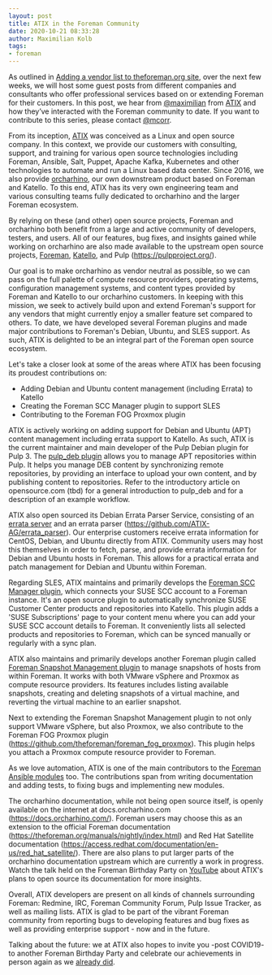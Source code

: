 ```yaml
---
layout: post
title: ATIX in the Foreman Community
date: 2020-10-21 08:33:28
author: Maximilian Kolb
tags:
- foreman
---
```


As outlined in [Adding a vendor list to theforeman.org site](https://community.theforeman.org/t/adding-a-vendor-list-to-theforeman-org-site/20581), over the next few weeks, we will host some guest posts from different companies and consultants who offer professional services based on or extending Foreman for their customers. In this post, we hear from [@maximilian](https://community.theforeman.org/u/maximilian/summary) from [ATIX](https://atix.de/) and how they’ve interacted with the Foreman community to date. If you want to contribute to this series, please contact [@mcorr](https://community.theforeman.org/u/mcorr/summary).

<!--more-->


From its inception, [ATIX](https://atix.de/) was conceived as a Linux and open source company. In this context, we provide our customers with consulting, support, and training for various open source technologies including Foreman, Ansible, Salt, Puppet, Apache Kafka, Kubernetes and other technologies to automate and run a Linux based data center. Since 2016, we also provide [orcharhino](https://orcharhino.com/), our own downstream product based on Foreman and Katello. To this end, ATIX has its very own engineering team and various consulting teams fully dedicated to orcharhino and the larger Foreman ecosystem.

By relying on these (and other) open source projects, Foreman and orcharhino both benefit from a large and active community of developers, testers, and users. All of our features, bug fixes, and insights gained while working on orcharhino are also made available to the upstream open source projects, [Foreman](https://theforeman.org/), [Katello](https://theforeman.org/plugins/katello/), and Pulp (https://pulpproject.org/).

Our goal is to make orcharhino as vendor neutral as possible, so we can pass on the full palette of compute resource providers, operating systems, configuration management systems, and content types provided by Foreman and Katello to our orcharhino customers. In keeping with this mission, we seek to actively build upon and extend Foreman's support for any vendors that might currently enjoy a smaller feature set compared to others. To date, we have developed several Foreman plugins and made major contributions to Foreman's Debian, Ubuntu, and SLES support. As such, ATIX is delighted to be an integral part of the Foreman open source ecosystem.

Let's take a closer look at some of the areas where ATIX has been focusing its proudest contributions on:

* Adding Debian and Ubuntu content management (including Errata) to Katello
* Creating the Foreman SCC Manager plugin to support SLES
* Contributing to the Foreman FOG Proxmox plugin

ATIX is actively working on adding support for Debian and Ubuntu (APT) content management including errata support to Katello. As such, ATIX is the current maintainer and main developer of the Pulp Debian plugin for Pulp 3. The [pulp_deb plugin](https://github.com/pulp/pulp_deb) allows you to manage APT repositories within Pulp. It helps you manage DEB content by synchronizing remote repositories, by providing an interface to upload your own content, and by publishing content to repositories. Refer to the introductory article on opensource.com (tbd) for a general introduction to pulp_deb and for a description of an example workflow.

ATIX also open sourced its Debian Errata Parser Service, consisting of an [errata server](https://github.com/ATIX-AG/errata_server) and an errata parser (https://github.com/ATIX-AG/errata_parser). Our enterprise customers receive errata information for CentOS, Debian, and Ubuntu directly from ATIX. Community users may host this themselves in order to fetch, parse, and provide errata information for Debian and Ubuntu hosts in Foreman. This allows for a practical errata and patch management for Debian and Ubuntu within Foreman.

Regarding SLES, ATIX maintains and primarily develops the [Foreman SCC Manager plugin](https://github.com/ATIX-AG/foreman_scc_manager), which connects your SUSE SCC account to a Foreman instance. It's an open source plugin to automatically synchronize SUSE Customer Center products and repositories into Katello. This plugin adds a 'SUSE Subscriptions' page to your content menu where you can add your SUSE SCC account details to Foreman. It conveniently lists all selected products and repositories to Foreman, which can be synced manually or regularly with a sync plan.

ATIX also maintains and primarily develops another Foreman plugin called [Foreman Snapshot Management plugin](https://github.com/ATIX-AG/foreman_snapshot_management) to manage snapshots of hosts from within Foreman. It works with both VMware vSphere and Proxmox as compute resource providers. Its features includes listing available snapshots, creating and deleting snapshots of a virtual machine, and reverting the virtual machine to an earlier snapshot.

Next to extending the Foreman Snapshot Management plugin to not only support VMware vSphere, but also Proxmox, we also contribute to the Foreman FOG Proxmox plugin (https://github.com/theforeman/foreman_fog_proxmox). This plugin helps you attach a Proxmox compute resource provider to Foreman.

As we love automation, ATIX is one of the main contributors to the [Foreman Ansible modules](https://github.com/theforeman/foreman-ansible-modules) too. The contributions span from writing documentation and adding tests, to fixing bugs and implementing new modules.

The orcharhino documentation, while not being open source itself, is openly available on the internet at docs.orcharhino.com (https://docs.orcharhino.com/). Foreman users may choose this as an extension to the official Foreman documentation (https://theforeman.org/manuals/nightly/index.html) and Red Hat Satellite documentation (https://access.redhat.com/documentation/en-us/red_hat_satellite/). There are also plans to put larger parts of the orcharhino documentation upstream which are currently a work in progress. Watch the talk held on the Foreman Birthday Party on [YouTube](https://www.youtube.com/watch?v=qfyk30_TkmQ) about ATIX's plans to open source its documentation for more insights.

Overall, ATIX developers are present on all kinds of channels surrounding Foreman: Redmine, IRC, Foreman Community Forum, Pulp Issue Tracker, as well as mailing lists. ATIX is glad to be part of the vibrant Foreman community from reporting bugs to developing features and bug fixes as well as providing enterprise support - now and in the future.

Talking about the future: we at ATIX also hopes to invite you -post COVID19- to another Foreman Birthday Party and celebrate our achievements in person again as we [already did](https://atix.de/recap-the-foreman-birthday-party-atix/).
